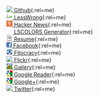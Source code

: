 [![](/icons/github_favicon.ico) Github](https://github.com/ggreer){:rel=me}  
[![](/icons/lw.png) LessWrong](http://lesswrong.com/user/AngryParsley){:rel=me}  
[![](/icons/hn.png) Hacker News](http://news.ycombinator.com/threads?id=AngryParsley){:rel=me}  
[![](/icons/blank_icon.png) LSCOLORS Generator](/lscolors/){:rel=me}  
[![](/icons/resume_icon.png) Resume](/resume.html){:rel=me}  
[![](/icons/facebook_icon.png) Facebook](https://www.facebook.com/AngryParsley){:rel=me}  
[![](/icons/fitocracy.png) Fitocracy](http://www.fitocracy.com/profile/AngryParsley/){:rel=me}  
[![](/icons/flickr.ico) Flickr](http://www.flickr.com/photos/ggreer/){:rel=me}  
[![](/icons/gallery_icon.png) Gallery](/gallery/main.php){:rel=me}  
[![](/icons/google_favicon.png) Google Reader](http://www.google.com/reader/shared/AngryParsley){:rel=me}  
[![](/icons/google_favicon.png) Google+](https://plus.google.com/104249632091829167509/posts){:rel=me}  
[![](/icons/twitter.ico) Twitter](https://twitter.com/#!/ggreer){:rel=me}  
